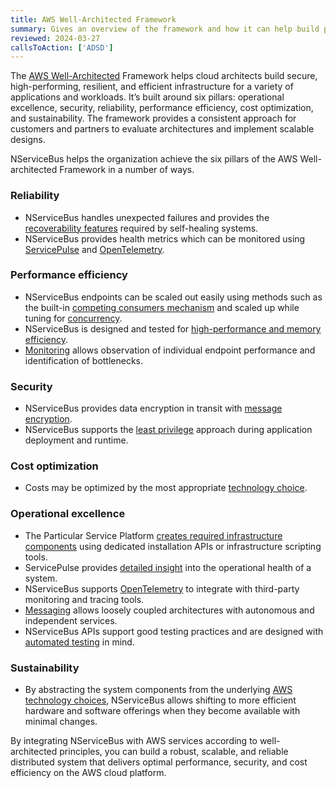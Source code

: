 ```yaml
---
title: AWS Well-Architected Framework
summary: Gives an overview of the framework and how it can help build performant, resilient, and secure systems
reviewed: 2024-03-27
callsToAction: ['ADSD']
---
```


The [AWS Well-Architected](https://aws.amazon.com/architecture/well-architected) Framework helps cloud architects build secure, high-performing, resilient, and efficient infrastructure for a variety of applications and workloads. It’s built around six pillars: operational excellence, security, reliability, performance efficiency, cost optimization, and sustainability. The framework provides a consistent approach for customers and partners to evaluate architectures and implement scalable designs.

NServiceBus helps the organization achieve the six pillars of the AWS Well-architected Framework in a number of ways.

### Reliability

- NServiceBus handles unexpected failures and provides the [recoverability features](/nservicebus/recoverability/) required by self-healing systems.
- NServiceBus provides health metrics which can be monitored using [ServicePulse](/servicepulse/) and [OpenTelemetry](/nservicebus/operations/opentelemetry.md).

### Performance efficiency

- NServiceBus endpoints can be scaled out easily using methods such as the built-in [competing consumers mechanism](/nservicebus/scaling.md#scaling-out-to-multiple-nodes-competing-consumers) and scaled up while tuning for [concurrency](/nservicebus/operations/tuning.md).
- NServiceBus is designed and tested for [high-performance and memory efficiency](https://particular.net/blog/pipeline-and-closure-allocations).
- [Monitoring](/monitoring/) allows observation of individual endpoint performance and identification of bottlenecks.

### Security

- NServiceBus provides data encryption in transit with [message encryption](/nservicebus/security/property-encryption.md).
- NServiceBus supports the [least privilege](/nservicebus/operations/installers.md#when-to-run-installers) approach during application deployment and runtime.

### Cost optimization

- Costs may be optimized by the most appropriate [technology choice](/architecture/aws/#technology-choices).

### Operational excellence

- The Particular Service Platform [creates required infrastructure components](/nservicebus/operations/installers.md) using dedicated installation APIs or infrastructure scripting tools.
- ServicePulse provides [detailed insight](/servicepulse/) into the operational health of a system.
- NServiceBus supports [OpenTelemetry](/nservicebus/operations/opentelemetry.md) to integrate with third-party monitoring and tracing tools.
- [Messaging](/nservicebus/messaging/) allows loosely coupled architectures with autonomous and independent services.
- NServiceBus APIs support good testing practices and are designed with [automated testing](/nservicebus/testing/) in mind.

### Sustainability

- By abstracting the system components from the underlying [AWS technology choices](/architecture/aws/#technology-choices), NServiceBus allows shifting to more efficient hardware and software offerings when they become available with minimal changes.

By integrating NServiceBus with AWS services according to well-architected principles, you can build a robust, scalable, and reliable distributed system that delivers optimal performance, security, and cost efficiency on the AWS cloud platform.
